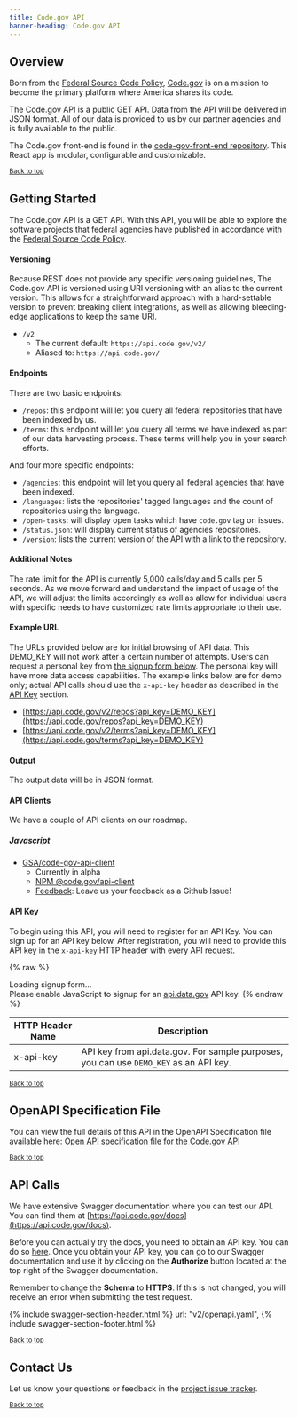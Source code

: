 ```yaml
---
title: Code.gov API
banner-heading: Code.gov API
---
```


<link rel="stylesheet" type="text/css" href="../../assets/swaggerui-dist/swagger-ui.css" >
<link rel="stylesheet" type="text/css" href="../../assets/swaggerui-dist/custom.css" >


## Overview

Born from the [Federal Source Code Policy](https://sourcecode.cio.gov/), [Code.gov](https://code.gov) is on a mission to become the primary platform where America shares its code.

The Code.gov API is a public GET API. Data from the API will be delivered in JSON format. All of our data is provided to us by our partner agencies and is fully available to the public.

The Code.gov front-end is found in the [code-gov-front-end repository](https://github.com/GSA/code-gov-front-end).  This React app is modular, configurable and customizable.

<p><small><a href="#">Back to top</a></small></p>

## Getting Started


The Code.gov API is a GET API. With this API, you will be able to explore the software projects that federal agencies have published in accordance with the [Federal Source Code Policy](https://sourcecode.cio.gov/).

#### Versioning
Because REST does not provide any specific versioning guidelines, The Code.gov API is versioned using URI versioning with an alias to the current version. This allows for a straightforward approach with a hard-settable version to prevent breaking client integrations, as well as allowing bleeding-edge applications to keep the same URI.

-  `/v2`
	- The current default: `https://api.code.gov/v2/`
	- Aliased to: `https://api.code.gov/` 

#### Endpoints
There are two basic endpoints:

- `/repos`: this endpoint will let you query all federal repositories that have been indexed by us.
- `/terms`: this endpoint will let you query all terms we have indexed as part of our data harvesting process. These terms will help you in your search efforts.

And four more specific endpoints:
- `/agencies`: this endpoint will let you query all federal agencies that have been indexed. 
- `/languages`:  lists the repositories' tagged languages and the count of repositories using the language.
- `/open-tasks`:  will display open tasks which have `code.gov` tag on issues.
- `/status.json`:  will display current status of agencies repositories.
- `/version`: lists the current version of the API with a link to the repository.

#### Additional Notes

The rate limit for the API is currently 5,000 calls/day and 5 calls per 5 seconds. As we move forward and understand the impact of usage of the API, we will adjust the limits accordingly as well as allow for individual users with specific needs to have customized rate limits appropriate to their use.

#### Example URL

The URLs provided below are for initial browsing of API data. This DEMO_KEY will not work after a certain number of attempts. Users can request a personal key from [the signup form below](#api-key). The personal key will have more data access capabilities. The example links below are for demo only; actual API calls should use the `x-api-key` header as described in the [API Key](#api-key) section.

* [https://api.code.gov/v2/repos?api_key=DEMO_KEY](https://api.code.gov/repos?api_key=DEMO_KEY)
* [https://api.code.gov/v2/terms?api_key=DEMO_KEY](https://api.code.gov/terms?api_key=DEMO_KEY)

#### Output

The output data will be in JSON format.

#### API Clients

We have a couple of API clients on our roadmap.

##### Javascript

- [GSA/code-gov-api-client](https://github.com/GSA/code-gov-api-client)
  - Currently in alpha
  - [NPM @code.gov/api-client](https://www.npmjs.com/package/@code.gov/api-client)
  - [Feedback](https://github.com/GSA/code-gov-api-client/issues/new): Leave us your feedback as a Github Issue!



#### API Key

To begin using this API, you will need to register for an API Key. You can sign up for an API key below.  After registration, you will need to provide this API key in the `x-api-key` HTTP header with every API request.


{% raw %}
<div id="apidatagov_signup">Loading signup form...</div>
<script type="text/javascript">
  /* * * CONFIGURATION VARIABLES: EDIT BEFORE PASTING INTO YOUR WEBPAGE * * */
  var apiUmbrellaSignupOptions = {
    // Pick a short, unique name to identify your site, like 'gsa-auctions'
    // in this example.
    registrationSource: 'gsa-open',

    // Enter the API key you signed up for and specially configured for this
    // API key signup embed form.
    apiKey: 'ELORrx8BmruIQg0kicvVjT0FonWUl4xGluJwEjiT',

    // Provide an example URL you want to show to users after they signup.
    // This can be any API endpoint on your server, and you can use the
    // special {{api_key}} variable to automatically substitute in the API
    // key the user just signed up for.
    exampleApiUrl: 'https://api.code.gov/repos?api_key={{api_key}}',

    // OPTIONAL: Provide extra content to display on the signup confirmation
    // page. This will be displayed below the user's API key and the example
    // API URL are shown. HTML is allowed. Defaults to ""
    // signupConfirmationMessage: '',

    // OPTIONAL: Provide a URL to your own contact page to link to for user
    // support. Defaults to "https://api.data.gov/contact/"
    contactUrl: 'https://github.com/GSA/code-gov-api/issues',

    // OPTIONAL: Set to true to verify the user's e-mail address by only
    // sending them their API key via e-mail, and not displaying it on the
    // signup confirmation web page. Defaults to false.
    // verifyEmail: true,

    // OPTIONAL: Set to false to disable sending a welcome e-mail to the
    // user after signing up. Defaults to true.
    // sendWelcomeEmail: false,

    // OPTIONAL: Provide the name of your developer site. This will appear
    // in the subject of the welcome e-mail as "Your {{siteName}} API key".
    // Defaults to "api.data.gov".
    // siteName: 'GSA Developer Network',

    // OPTIONAL: Provide a custom sender name for who the welcome email
    // appears from. The actual address will be "noreply@api.data.gov", but
    // this will change the name of the displayed sender in this fashion:
    // "{{emailFromName}} <noreply@api.data.gov>". Defaults to "".
    // emailFromName: 'GSA Developer Network',

    // OPTIONAL: Provide an extra input field to ask for the user's website.
    // Defaults to false.
    // websiteInput: true,

    // OPTIONAL: Provide an extra checkbox asking the user to agree to terms
    // and conditions before signing up. Defaults to false.
    // termsCheckbox: true,

    // OPTIONAL: If the terms & conditions checkbox is enabled, link to this
    // URL for your API's terms & conditions. Defaults to "".
    // termsUrl: "https://agency.gov/api-terms/",
  };

  /* * * DON'T EDIT BELOW THIS LINE * * */
  (function() {
    var apiUmbrella = document.createElement('script'); apiUmbrella.type = 'text/javascript'; apiUmbrella.async = true;
    apiUmbrella.src = 'https://api.data.gov/static/javascripts/signup_embed.js';
    (document.getElementsByTagName('head')[0] || document.getElementsByTagName('body')[0]).appendChild(apiUmbrella);
  })();
</script>
<noscript>Please enable JavaScript to signup for an <a href="http://api.data.gov/">api.data.gov</a> API key.</noscript>
{% endraw %}  

| HTTP Header Name | Description |
| ---- | ----------- |
| x-api-key | API key from api.data.gov.  For sample purposes, you can use `DEMO_KEY` as an API key. |

<p><small><a href="#">Back to top</a></small></p>



## OpenAPI Specification File

You can view the full details of this API in the OpenAPI Specification file available here:
<a href="v2/openapi.yaml">Open API specification file for the Code.gov API</a>

<p><small><a href="#">Back to top</a></small></p>

## API Calls


We have extensive Swagger documentation where you can test our API. You can find them at [https://api.code.gov/docs](https://api.code.gov/docs).

Before you can actually try the docs, you need to obtain an API key. You can do so [here](/key.html). Once you obtain your API key, you can go to our Swagger documentation and use it by clicking on the __Authorize__ button located at the top right of the Swagger documentation.

Remember to change the __Schema__ to __HTTPS__. If this is not changed, you will receive an error when submitting the test request.


{% include swagger-section-header.html %}
    url: "v2/openapi.yaml", 
{% include swagger-section-footer.html %}


<p><small><a href="#">Back to top</a></small></p>




## Contact Us

Let us know your questions or feedback in the [project issue tracker](https://github.com/GSA/code-gov-api/issues).  


<p><small><a href="#">Back to top</a></small></p>
